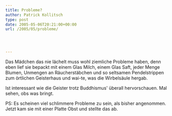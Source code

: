 ```yaml
---
title: Probleme?
author: Patrick Kollitsch
type: post
date: 2005-05-06T20:21:00+00:00
url: /2005/05/probleme/




---
```

Das Mädchen das nie lächelt muss wohl ziemliche Probleme haben, denn eben lief sie bepackt mit einem Glas Milch, einem Glas Saft, jeder Menge Blumen, Unmengen an Räucherstäbchen und so seltsamen Pendelstrippen zum örtlichen Geisterhaus und wai-te, was die Wirbelsäule hergab. 

Ist interessant wie die Geister trotz Buddhismus' überall hervorschauen. Mal sehen, obs was bringt.

PS: Es scheinen viel schlimmere Probleme zu sein, als bisher angenommen. Jetzt kam sie mit einer Platte Obst und stellte das ab.